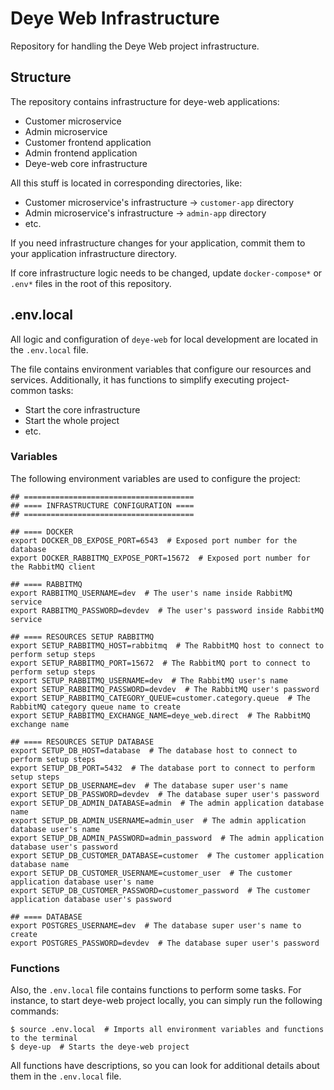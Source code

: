 # Deye Web Infrastructure

Repository for handling the Deye Web project infrastructure.

## Structure

The repository contains infrastructure for deye-web applications:
* Customer microservice
* Admin microservice
* Customer frontend application
* Admin frontend application
* Deye-web core infrastructure

All this stuff is located in corresponding directories, like:
* Customer microservice's infrastructure -> `customer-app` directory
* Admin microservice's infrastructure -> `admin-app` directory
* etc.

If you need infrastructure changes for your application, commit them to your application infrastructure directory.

If core infrastructure logic needs to be changed, update `docker-compose*` or `.env*` files in the root of this repository.


## .env.local

All logic and configuration of `deye-web` for local development are located in the `.env.local` file.

The file contains environment variables that configure our resources and services. Additionally, it has functions to 
simplify executing project-common tasks:
* Start the core infrastructure
* Start the whole project
* etc.

### Variables

The following environment variables are used to configure the project:
```shell
## ======================================
## ==== INFRASTRUCTURE CONFIGURATION ====
## ======================================

## ==== DOCKER
export DOCKER_DB_EXPOSE_PORT=6543  # Exposed port number for the database
export DOCKER_RABBITMQ_EXPOSE_PORT=15672  # Exposed port number for the RabbitMQ client

## ==== RABBITMQ
export RABBITMQ_USERNAME=dev  # The user's name inside RabbitMQ service
export RABBITMQ_PASSWORD=devdev  # The user's password inside RabbitMQ service

## ==== RESOURCES SETUP RABBITMQ
export SETUP_RABBITMQ_HOST=rabbitmq  # The RabbitMQ host to connect to perform setup steps 
export SETUP_RABBITMQ_PORT=15672  # The RabbitMQ port to connect to perform setup steps
export SETUP_RABBITMQ_USERNAME=dev  # The RabbitMQ user's name
export SETUP_RABBITMQ_PASSWORD=devdev  # The RabbitMQ user's password
export SETUP_RABBITMQ_CATEGORY_QUEUE=customer.category.queue  # The RabbitMQ category queue name to create
export SETUP_RABBITMQ_EXCHANGE_NAME=deye_web.direct  # The RabbitMQ exchange name

## ==== RESOURCES SETUP DATABASE
export SETUP_DB_HOST=database  # The database host to connect to perform setup steps
export SETUP_DB_PORT=5432  # The database port to connect to perform setup steps
export SETUP_DB_USERNAME=dev  # The database super user's name
export SETUP_DB_PASSWORD=devdev  # The database super user's password
export SETUP_DB_ADMIN_DATABASE=admin  # The admin application database name
export SETUP_DB_ADMIN_USERNAME=admin_user  # The admin application database user's name
export SETUP_DB_ADMIN_PASSWORD=admin_password  # The admin application database user's password
export SETUP_DB_CUSTOMER_DATABASE=customer  # The customer application database name
export SETUP_DB_CUSTOMER_USERNAME=customer_user  # The customer application database user's name
export SETUP_DB_CUSTOMER_PASSWORD=customer_password  # The customer application database user's password

## ==== DATABASE
export POSTGRES_USERNAME=dev  # The database super user's name to create
export POSTGRES_PASSWORD=devdev  # The database super user's password
```

### Functions

Also, the `.env.local` file contains functions to perform some tasks. For instance, to start deye-web project locally, you can simply run the following commands:
```shell
$ source .env.local  # Imports all environment variables and functions to the terminal
$ deye-up  # Starts the deye-web project
```

All functions have descriptions, so you can look for additional details about them in the `.env.local` file.